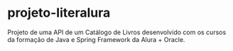 # projeto-literalura
Projeto de uma API de um Catálogo de Livros desenvolvido com os cursos da formação de Java e Spring Framework da Alura + Oracle.
